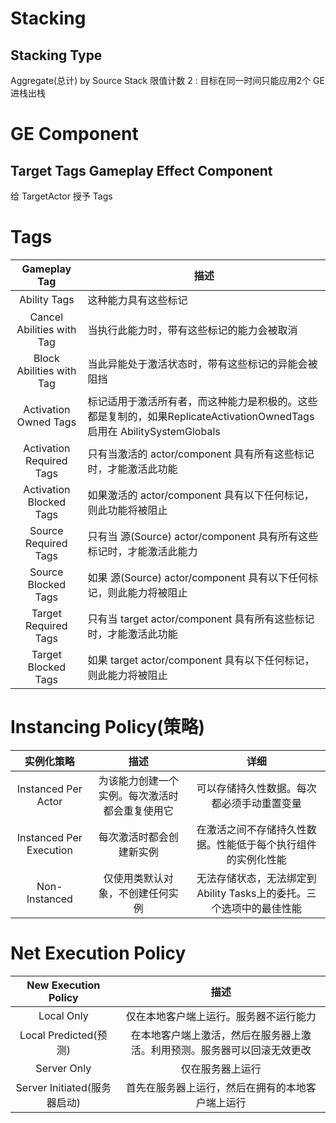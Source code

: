# Stacking

## Stacking Type

Aggregate(总计) by Source
Stack 限值计数 2 : 目标在同一时间只能应用2个 GE 进栈出栈

# GE Component

## Target Tags Gameplay Effect Component

给 TargetActor 授予 Tags

# Tags

|       Gameplay Tag        | 描述                                                                                   |
|:-------------------------:|--------------------------------------------------------------------------------------|
|       Ability Tags        | 这种能力具有这些标记                                                                           |
| Cancel Abilities with Tag | 当执行此能力时，带有这些标记的能力会被取消                                                                |
| Block Abilities with Tag  | 当此异能处于激活状态时，带有这些标记的异能会被阻挡                                                            |
|   Activation Owned Tags   | 标记适用于激活所有者，而这种能力是积极的。这些都是复制的，如果ReplicateActivationOwnedTags 启用在 AbilitySystemGlobals |
| Activation Required Tags  | 只有当激活的 actor/component 具有所有这些标记时，才能激活此功能                                             |
|  Activation Blocked Tags  | 如果激活的 actor/component 具有以下任何标记，则此功能将被阻止                                              |
|   Source Required Tags    | 只有当 源(Source) actor/component 具有所有这些标记时，才能激活此能力                                      |
|    Source Blocked Tags    | 如果 源(Source) actor/component 具有以下任何标记，则此能力将被阻止                                       |
|   Target Required Tags    | 只有当 target actor/component 具有所有这些标记时，才能激活此功能                                         |
|    Target Blocked Tags    | 如果 target actor/component 具有以下任何标记，则此能力将被阻止                                          |

# Instancing Policy(策略)

|          实例化策略          |           描述            |                    详细                    |
|:-----------------------:|:-----------------------:|:----------------------------------------:|
|   Instanced Per Actor   | 为该能力创建一个实例。每次激活时都会重复使用它 |          可以存储持久性数据。每次都必须手动重置变量           |
| Instanced Per Execution |      每次激活时都会创建新实例       |      在激活之间不存储持久性数据。性能低于每个执行组件的实例化性能      |
|      Non-Instanced      |    仅使用类默认对象，不创建任何实例     | 无法存储状态，无法绑定到Ability Tasks上的委托。三个选项中的最佳性能 |

# Net Execution Policy

|  New Execution Policy   |                  描述                  |
|:-----------------------:|:------------------------------------:|
|       Local Only        |         仅在本地客户端上运行。服务器不运行能力          |
|   Local Predicted(预测)   | 在本地客户端上激活，然后在服务器上激活。利用预测。服务器可以回滚无效更改 |
|       Server Only       |               仅在服务器上运行               |
| Server Initiated(服务器启动) |       首先在服务器上运行，然后在拥有的本地客户端上运行       |